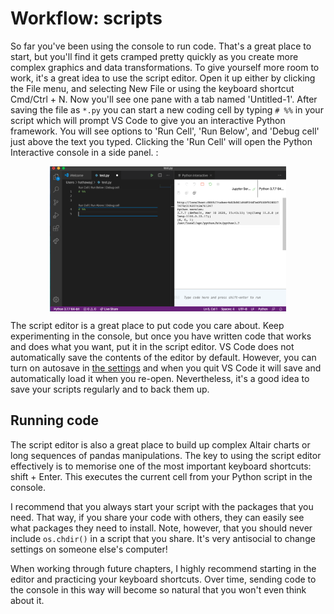 # Workflow: scripts

So far you've been using the console to run code. That's a great place to start, but you'll find it gets cramped pretty quickly as you create more complex graphics and data transformations. To give yourself more room to work, it's a great idea to use the script editor. Open it up either by clicking the File menu, and selecting New File or using the keyboard shortcut Cmd/Ctrl + N. Now you'll see one pane with a tab named 'Untitled-1'. After saving the file as `*.py` you can start a new coding cell by typing `# %%` in your script which will prompt VS Code to give you an interactive Python framework. You will see options to 'Run Cell', 'Run Below', and 'Debug cell' just above the text you typed. Clicking the 'Run Cell' will open the Python Interactive console in a side panel. :

<img src="diagrams/vscode-editor.png" width="75%" style="display: block; margin: auto;" />

The script editor is a great place to put code you care about. Keep experimenting in the console, but once you have written code that works and does what you want, put it in the script editor. VS Code does not automatically save the contents of the editor by default. However, you can turn on autosave in [the settings](https://code.visualstudio.com/docs/editor/codebasics#_save-auto-save) and when you quit VS Code it will save and automatically load it when you re-open. Nevertheless, it's a good idea to save your scripts regularly and to back them up.

## Running code

The script editor is also a great place to build up complex Altair charts or long sequences of pandas manipulations. The key to using the script editor effectively is to memorise one of the most important keyboard shortcuts: shift + Enter. This executes the current cell from your Python script in the console. 

I recommend that you always start your script with the packages that you need. That way, if you share your code with others, they can easily see what packages they need to install. Note, however, that you should never include `os.chdir()` in a script that you share. It's very antisocial to change settings on someone else's computer!

When working through future chapters, I highly recommend starting in the editor and practicing your keyboard shortcuts. Over time, sending code to the console in this way will become so natural that you won't even think about it.
